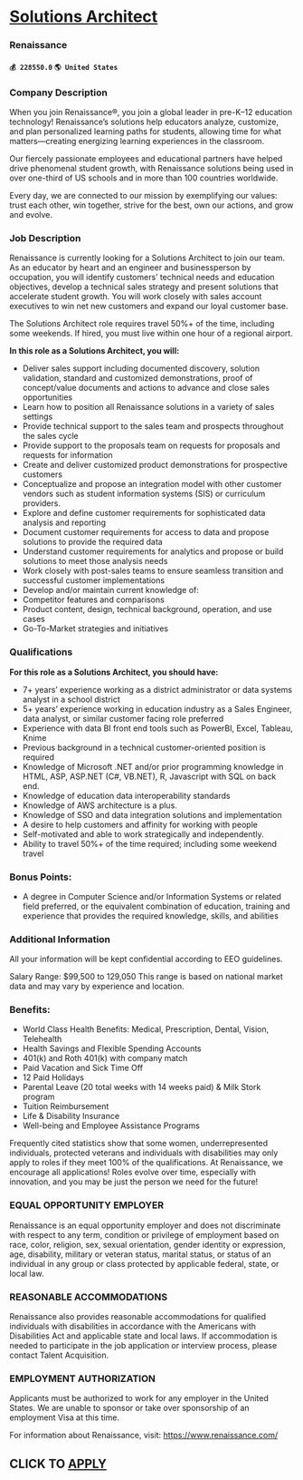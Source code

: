 # [Solutions Architect](https://www.remotewlb.com/apply/solutions-architect-79890)  
### Renaissance  
#### `💰 228550.0` `🌎 United States`  

### Company Description

When you join Renaissance®, you join a global leader in pre-K–12 education technology! Renaissance’s solutions help educators analyze, customize, and plan personalized learning paths for students, allowing time for what matters—creating energizing learning experiences in the classroom.

Our fiercely passionate employees and educational partners have helped drive phenomenal student growth, with Renaissance solutions being used in over one-third of US schools and in more than 100 countries worldwide.

Every day, we are connected to our mission by exemplifying our values: trust each other, win together, strive for the best, own our actions, and grow and evolve.

### Job Description

Renaissance is currently looking for a Solutions Architect to join our team. As an educator by heart and an engineer and businessperson by occupation, you will identify customers’ technical needs and education objectives, develop a technical sales strategy and present solutions that accelerate student growth. You will work closely with sales account executives to win net new customers and expand our loyal customer base.

The Solutions Architect role requires travel 50%+ of the time, including some weekends. If hired, you must live within one hour of a regional airport.  
  
**In this role as a Solutions Architect, you will:**

  * Deliver sales support including documented discovery, solution validation, standard and customized demonstrations, proof of concept/value documents and actions to advance and close sales opportunities 
  * Learn how to position all Renaissance solutions in a variety of sales settings 
  * Provide technical support to the sales team and prospects throughout the sales cycle 
  * Provide support to the proposals team on requests for proposals and requests for information 
  * Create and deliver customized product demonstrations for prospective customers 
  * Conceptualize and propose an integration model with other customer vendors such as student information systems (SIS) or curriculum providers. 
  * Explore and define customer requirements for sophisticated data analysis and reporting 
  * Document customer requirements for access to data and propose solutions to provide the required data 
  * Understand customer requirements for analytics and propose or build solutions to meet those analysis needs 
  * Work closely with post-sales teams to ensure seamless transition and successful customer implementations 
  * Develop and/or maintain current knowledge of: 
  * Competitor features and comparisons 
  * Product content, design, technical background, operation, and use cases 
  * Go-To-Market strategies and initiatives 

### Qualifications

 **For this role as a Solutions Architect, you should have:**

  * 7+ years’ experience working as a district administrator or data systems analyst in a school district 
  * 5+ years’ experience working in education industry as a Sales Engineer, data analyst, or similar customer facing role preferred 
  * Experience with data BI front end tools such as PowerBI, Excel, Tableau, Knime 
  * Previous background in a technical customer-oriented position is required 
  * Knowledge of Microsoft .NET and/or prior programming knowledge in HTML, ASP, ASP.NET (C#, VB.NET), R, Javascript with SQL on back end. 
  * Knowledge of education data interoperability standards 
  * Knowledge of AWS architecture is a plus. 
  * Knowledge of SSO and data integration solutions and implementation 
  * A desire to help customers and affinity for working with people 
  * Self-motivated and able to work strategically and independently. 
  * Ability to travel 50%+ of the time required; including some weekend travel 

### Bonus Points:

  * A degree in Computer Science and/or Information Systems or related field preferred, or the equivalent combination of education, training and experience that provides the required knowledge, skills, and abilities 

### Additional Information

All your information will be kept confidential according to EEO guidelines.

Salary Range: $99,500 to 129,050 This range is based on national market data and may vary by experience and location.

### Benefits:

  * World Class Health Benefits: Medical, Prescription, Dental, Vision, Telehealth
  * Health Savings and Flexible Spending Accounts
  * 401(k) and Roth 401(k) with company match
  * Paid Vacation and Sick Time Off
  * 12 Paid Holidays
  * Parental Leave (20 total weeks with 14 weeks paid) & Milk Stork program
  * Tuition Reimbursement
  * Life & Disability Insurance
  * Well-being and Employee Assistance Programs

Frequently cited statistics show that some women, underrepresented individuals, protected veterans and individuals with disabilities may only apply to roles if they meet 100% of the qualifications. At Renaissance, we encourage all applications! Roles evolve over time, especially with innovation, and you may be just the person we need for the future!

### EQUAL OPPORTUNITY EMPLOYER

Renaissance is an equal opportunity employer and does not discriminate with respect to any term, condition or privilege of employment based on race, color, religion, sex, sexual orientation, gender identity or expression, age, disability, military or veteran status, marital status, or status of an individual in any group or class protected by applicable federal, state, or local law.

### REASONABLE ACCOMMODATIONS

Renaissance also provides reasonable accommodations for qualified individuals with disabilities in accordance with the Americans with Disabilities Act and applicable state and local laws. If accommodation is needed to participate in the job application or interview process, please contact Talent Acquisition.

### EMPLOYMENT AUTHORIZATION

Applicants must be authorized to work for any employer in the United States. We are unable to sponsor or take over sponsorship of an employment Visa at this time.

For information about Renaissance, visit: https://www.renaissance.com/

  
## CLICK TO [APPLY](https://www.remotewlb.com/apply/solutions-architect-79890)

